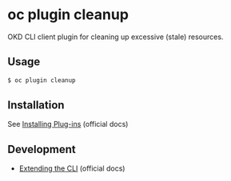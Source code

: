 oc plugin cleanup
=================

OKD CLI client plugin for cleaning up excessive (stale) resources.

Usage
-----

```bash
$ oc plugin cleanup
```

Installation
------------

See [Installing Plug-ins](
https://docs.openshift.com/container-platform/3.9/cli_reference/extend_cli.html#cli-installing-plugins
) (official docs)

Development
-----------

- [Extending the CLI](https://docs.openshift.com/container-platform/3.7/cli_reference/extend_cli.html)
  (official docs)
